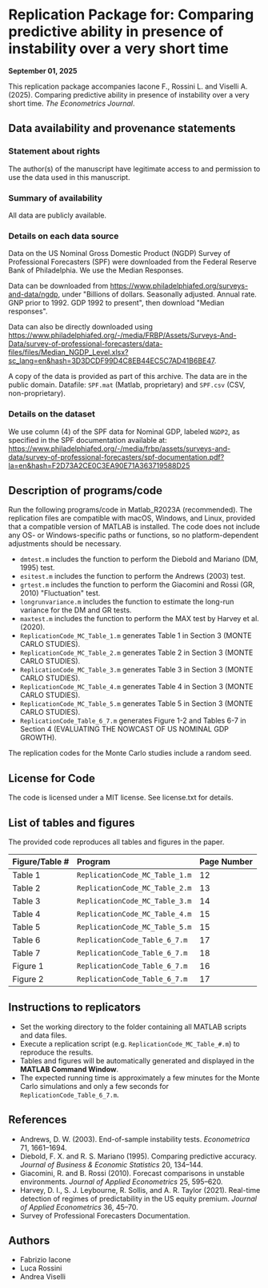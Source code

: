 # Replication Package for: Comparing predictive ability in presence of instability over a very short time

**September 01, 2025**

This replication package accompanies Iacone F., Rossini L. and Viselli A. (2025). Comparing predictive ability in presence of instability over a very short time. *The Econometrics Journal*.

## Data availability and provenance statements

### Statement about rights

The author(s) of the manuscript have legitimate access to and permission to use the data used in this manuscript.

### Summary of availability

All data are publicly available.

### Details on each data source

Data on the US Nominal Gross Domestic Product (NGDP) Survey of Professional Forecasters (SPF) were downloaded from the Federal Reserve Bank of Philadelphia. We use the Median Responses.

Data can be downloaded from https://www.philadelphiafed.org/surveys-and-data/ngdp, under "Billions of dollars. Seasonally adjusted. Annual rate. GNP prior to 1992. GDP 1992 to present", then download "Median responses".

Data can also be directly downloaded using https://www.philadelphiafed.org/-/media/FRBP/Assets/Surveys-And-Data/survey-of-professional-forecasters/data-files/files/Median_NGDP_Level.xlsx?sc_lang=en&hash=3D3DCDF99D4C8EB44EC5C7AD41B6BE47.

A copy of the data is provided as part of this archive. The data are in the public domain. Datafile: `SPF.mat` (Matlab, proprietary) and `SPF.csv` (CSV, non-proprietary).

### Details on the dataset

We use column (4) of the SPF data for Nominal GDP, labeled `NGDP2`, as specified in the SPF documentation available at: https://www.philadelphiafed.org/-/media/frbp/assets/surveys-and-data/survey-of-professional-forecasters/spf-documentation.pdf?la=en&hash=F2D73A2CE0C3EA90E71A363719588D25

## Description of programs/code

Run the following programs/code in Matlab_R2023A (recommended).
The replication files are compatible with macOS, Windows, and Linux, provided that a compatible version of MATLAB is installed.
The code does not include any OS- or Windows-specific paths or functions, so no platform-dependent adjustments should be necessary.

*   `dmtest.m` includes the function to perform the Diebold and Mariano (DM, 1995) test.
*   `esitest.m` includes the function to perform the Andrews (2003) test.
*   `grtest.m` includes the function to perform the Giacomini and Rossi (GR, 2010) "Fluctuation" test.
*   `longrunvariance.m` includes the function to estimate the long-run variance for the DM and GR tests.
*   `maxtest.m` includes the function to perform the MAX test by Harvey et al. (2020).
*   `ReplicationCode_MC_Table_1.m` generates Table 1 in Section 3 (MONTE CARLO STUDIES).
*   `ReplicationCode_MC_Table_2.m` generates Table 2 in Section 3 (MONTE CARLO STUDIES).
*   `ReplicationCode_MC_Table_3.m` generates Table 3 in Section 3 (MONTE CARLO STUDIES).
*   `ReplicationCode_MC_Table_4.m` generates Table 4 in Section 3 (MONTE CARLO STUDIES).
*   `ReplicationCode_MC_Table_5.m` generates Table 5 in Section 3 (MONTE CARLO STUDIES).
*   `ReplicationCode_Table_6_7.m` generates Figure 1-2 and Tables 6-7 in Section 4 (EVALUATING THE NOWCAST OF US NOMINAL GDP GROWTH).

The replication codes for the Monte Carlo studies include a random seed.

## License for Code

The code is licensed under a MIT license. See license.txt for details.

## List of tables and figures

The provided code reproduces all tables and figures in the paper.

| Figure/Table # | Program | Page Number |
| :--- | :--- | :--- |
| Table 1 | `ReplicationCode_MC_Table_1.m` | 12 |
| Table 2 | `ReplicationCode_MC_Table_2.m` | 13 |
| Table 3 | `ReplicationCode_MC_Table_3.m` | 14 |
| Table 4 | `ReplicationCode_MC_Table_4.m` | 15 |
| Table 5 | `ReplicationCode_MC_Table_5.m` | 15 |
| Table 6 | `ReplicationCode_Table_6_7.m` | 17 |
| Table 7 | `ReplicationCode_Table_6_7.m` | 18 |
| Figure 1 | `ReplicationCode_Table_6_7.m` | 16 |
| Figure 2 | `ReplicationCode_Table_6_7.m` | 17 |

## Instructions to replicators

*   Set the working directory to the folder containing all MATLAB scripts and data files.
*   Execute a replication script (e.g. `ReplicationCode_MC_Table_#.m`) to reproduce the results.
*   Tables and figures will be automatically generated and displayed in the **MATLAB Command Window**.
*   The expected running time is approximately a few minutes for the Monte Carlo simulations and only a few seconds for `ReplicationCode_Table_6_7.m`.

## References

*   Andrews, D. W. (2003). End-of-sample instability tests. *Econometrica* 71, 1661–1694.
*   Diebold, F. X. and R. S. Mariano (1995). Comparing predictive accuracy. *Journal of Business & Economic Statistics* 20, 134–144.
*   Giacomini, R. and B. Rossi (2010). Forecast comparisons in unstable environments. *Journal of Applied Econometrics* 25, 595–620.
*   Harvey, D. I., S. J. Leybourne, R. Sollis, and A. R. Taylor (2021). Real-time detection of regimes of predictability in the US equity premium. *Journal of Applied Econometrics* 36, 45–70.
*   Survey of Professional Forecasters Documentation.

## Authors

*   Fabrizio Iacone
*   Luca Rossini
*   Andrea Viselli
